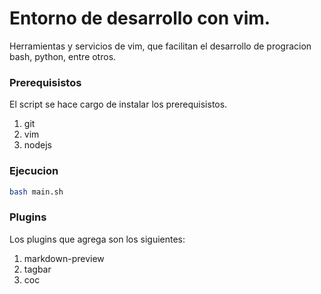 # Entorno de desarrollo con vim.

Herramientas y servicios de vim, que facilitan el desarrollo de progracion bash, python, entre otros.


### Prerequisistos

El script se hace cargo de instalar los prerequisistos.
1. git
2. vim
3. nodejs


### Ejecucion

```sh
bash main.sh
```


### Plugins

Los plugins que agrega son los siguientes:

1. markdown-preview
2. tagbar
3. coc
